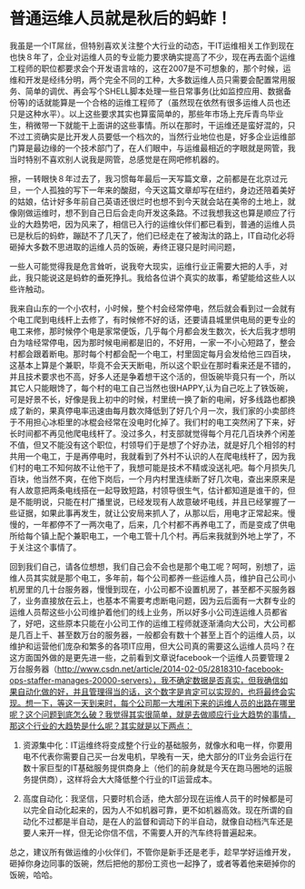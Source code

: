 # 普通运维人员就是秋后的蚂蚱！



我虽是一个IT屌丝，但特别喜欢关注整个大行业的动态，干IT运维相关工作到现在也快８年了，企业对运维人员的专业能力要求确实提高了不少，现在再去面个运维工程师的职位都要求会个开发语言啥的，这在2007是不可想象的，那个时候，运维和开发是经纬分明，两个完全不同的工种，大多数运维人员只需要会配置常用服务、简单的调优、再会写个SHELL脚本处理一些日常事务\(比如监控应用、数据备份等\)的话就能算是一个合格的运维工程师了（虽然现在依然有很多运维人员也还只是这种水平）。以上这些要求其实也算蛮简单的，那些年市场上充斥青鸟毕业生，稍微带一下就能干上面讲的这些事情。所以在那时，干运维还是蛮好混的，只不过工资确实是比开发人员要低一个档次的，当然行业地位也是，好多企业运维部门算是最边缘的一个技术部门了，在人们眼中，与运维最相近的字眼就是网管，我当时特别不喜欢别人说我是网管，总感觉是在网吧修机器的。  

擦，一转眼快８年过去了，我习惯每年最后一天写篇文章，之前都是在北京过元旦，一个人孤独的写下一年来的酸甜，今天这篇文章却写在纽约，身边还陪着美好的姑娘，估计好多年前自己英语还很烂时也想不到今天就会站在美帝的土地上，就像刚做运维时，想不到自己日后会走向开发这条路。不过我想我这也算是顺应了行业的大趋势吧，因为风来了，相信已入行的运维伙伴们都已看到，普通的运维人员已是秋后的蚂蚱，蹦跶不了几天了，他们已经走在了被淘汰的路上，IT自动化必将砸掉大多数不思进取的运维人员的饭碗，寿终正寝只是时间问题，  

一些人可能觉得我是危言耸听，说我夸大现实，运维行业正需要大把的人手，对此，我只能说这是蚂蚱的垂死挣扎。我给各位讲个真实的故事，希望能给这些人以些许触动。  

我来自山东的一个小农村，小时候，整个村会经常停电，然后就会看到过一会就有个电工爬到电线杆上去修了，有时候修不好的话，还要请县城里供电局的更专业的电工来修，那时候停个电是家常便饭，几乎每个月都会发生数次，长大后我才想明白为啥经常停电，因为那时候电闸都是旧的，不好用，一家一不小心短路了，整会村都会跟着断电。那时每个村都会配一个电工，村里固定每月会发给他三四百块，这基本上算是个兼职，毕竟不会天天断电，所以这个职业在那时看来还是不错的，并且技术要求也不高，好多人还是争着想干这个活的，但饭碗毕竟只有一个，所以其它人只能眼馋了，每个村的电工自己当然也很HAPPY,认为自己吃上了铁饭碗，可是好景不长，好像是我上初中的时候，村里统一换了新的电闸，好多线路也都换成了新的，果真停电率迅速由每月数次降低到了好几个月一次，我们家的小卖部终于不用担心冰柜里的冰棍会经常在没电时化掉了。我们村的电工突然闲了下来，好长时间都不再见他爬电线杆了。没过多久，村支部就觉得每个月花几百块养个闲差不值，但又不能没有这个职位，村领导们于是想了个好办法，就是好几个相邻的村共用一个电工，于是再停电时，我就看到了外村不认识的人在爬电线杆了，因为我们村的电工不知何故不让他干了，我想可能是技术不精或没送礼吧。每个月损失几百块，他当然不爽，在他下岗后，一个月内村里连续断了好几次电，查出来原来是有人故意把两条电线搭在一起导致短路，村领导很生气，估计都知道是谁干的，但是不能明说，只能在村广播里说，已经发现有人故意破坏电线，并且已经掌握了一些证据，如果此事再发生，就让公安局来抓人了，从那以后，用电才正常起来。慢慢的，一年都停不了一两次电了，后来，几个村都不再养电工了，而是变成了供电所给每个镇上配个兼职电工，一个电工管十几个村。再后来我就到外地上学了，不于关注这个事情了。  

回到我们自己，请各位想想，我们自己会不会也是那个电工呢？呵呵，别想了，运维人员其实就是那个电工，多年前，每个公司都养一些运维人员，维护自己公司小机房里的几十台服务器，慢慢到现在，小公司都不设置机房了，甚至都不买服务器了，业务直接放在云上，也基本不需要考虑断电问题，因为云后面有一大群专业的运维人员帮这些小公司维护着他们的线上业务，所以好多小公司连运维人员都省了，好吧，这些原本只能在小公司工作的运维工程师就逐渐涌向大公司，大公司都是几百上千、甚至数万台的服务器，一般都会有数十个甚至上百个的运维人员，以维护和运营他们庞杂和繁多的各项IT应用，但大公司真的需要这么运维人员吗？在这方面国外做的是更先进一些，之前看到文章说facebook一个运维人员要管理２万台服务器（http://www.csdn.net/article/2014-02-05/2818310-facebook-ops-staffer-manages-20000-servers），我不确定数据是否真实，但我确信如果自动化做的好，并且管理得当的话，这个数字是肯定可以实现的，也将最终会实现。想一下，等这一天到来时，每个公司那一大堆闲下来的运维人员的出路在哪里呢？这个问题到底怎么破？我觉得其实很简单，就是去做顺应行业大趋势的事情，那这个行业的大趋势是什么呢？其实就是以下两点：  

1.	资源集中化：IT运维终将变成整个行业的基础服务，就像水和电一样，你要用电不代表你需要自己买一台发电机，早晚有一天，绝大部分的IT业务会运行在数十家巨型的IT基础服务提供商身上（他们的前身就是今天在跑马圈地的运服务提供商），这样将会大大降低整个行业的IT运营成本。  

2.	高度自动化：我坚信，只要时机合适，绝大部分现在运维人员干的时候都是可以完全自动化起来的，因为人不如机器可靠，更不如机器高效。现在所谓的自动化不过都是半自动，是在人的监督和调动下的半自动，就像自动档汽车还是要人来开一样，但无论你信不信，不需要人开的汽车终将普遍起来。  

总之，建议所有做运维的小伙伴们，不管你是新手还是老手，趁早学好运维开发，砸掉你身边同事的饭碗，然后把他的那份工资也一起挣了，或者等着他来砸掉你的饭碗，哈哈。  
